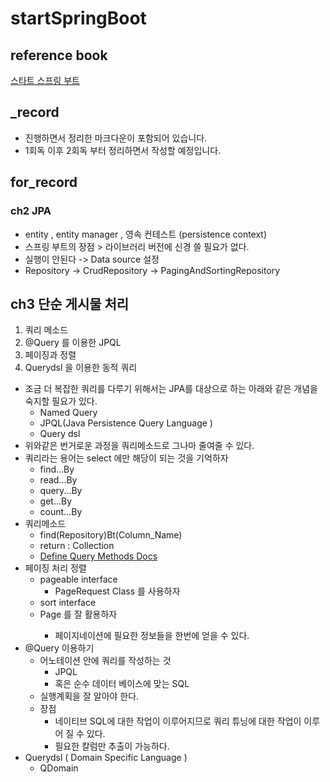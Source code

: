 # startSpringBoot

## reference book
[스타트 스프링 부트](http://www.namgarambooks.co.kr/entry/8-%EC%8A%A4%ED%83%80%ED%8A%B8-%EC%8A%A4%ED%94%84%EB%A7%81-%EB%B6%80%ED%8A%B8)

## _record
- 진행하면서 정리한 마크다운이 포함되어 있습니다.
- 1회독 이후 2회독 부터 정리하면서 작성할 예정입니다.

## for_record

### ch2 JPA
- entity , entity manager , 영속 컨테스트 (persistence context)
- 스프링 부트의 장점 > 라이브러리 버전에 신경 쓸 필요가 없다.
- 실행이 안된다 -> Data source 설정
- Repository -> CrudRepository -> PagingAndSortingRepository

## ch3 단순 게시물 처리 
1. 쿼리 메소드
1. @Query 를 이용한 JPQL
1. 페이징과 정렬
1. Querydsl 을 이용한 동적 쿼리 

- 조금 더 복잡한 쿼리를 다루기 위해서는 JPA를 대상으로 하는 아래와 같은 개념을 숙지할 필요가 있다.
    - Named Query 
    - JPQL(Java Persistence Query Language )
    - Query dsl
- 위와같은 번거로운 과정을 쿼리메소드로 그나마 줄여줄 수 있다.
- 쿼리라는 용어는 select 에만 해당이 되는 것을 기억하자
    - find...By
    - read...By
    - query...By
    - get...By
    - count...By
- 쿼리메소드
    - find(Repository)Bt(Column_Name)
    - return : Collection<T>
    - [Define Query Methods Docs](https://docs.spring.io/spring-data/jpa/docs/current/reference/html/#repositories.query-methods.details)
- 페이징 처리 정렬
    - pageable interface
        - PageRequest Class 를 사용하자 
    - sort interface
    - Page<T> 를 잘 활용하자
        - 페이지네이션에 필요한 정보들을 한번에 얻을 수 있다.
- @Query 이용하기
    - 어노테이션 안에 쿼리를 작성하는 것 
        - JPQL 
        - 혹은 순수 데이터 베이스에 맞는 SQL 
    - 실행계획을 잘 알아야 한다.
    - 장점
        - 네이티브 SQL에 대한 작업이 이루어지므로 쿼리 튜닝에 대한 작업이 이루어 질 수 있다.
        - 필요한 칼럼만 추출이 가능하다.
- Querydsl ( Domain Specific Language )
    - QDomain